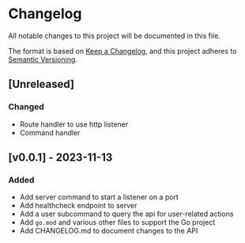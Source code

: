 # Changelog

All notable changes to this project will be documented in this file.

The format is based on [Keep a Changelog](https://keepachangelog.com/en/1.0.0/),
and this project adheres to [Semantic Versioning](https://semver.org/spec/v2.0.0.html).

## [Unreleased]

### Changed

- Route handler to use http listener
- Command handler

## [v0.0.1] - 2023-11-13

### Added

- Add server command to start a listener on a port
- Add healthcheck endpoint to server
- Add a user subcommand to query the api for user-related actions
- Add `go.mod` and various other files to support the Go project
- Add CHANGELOG.md to document changes to the API
